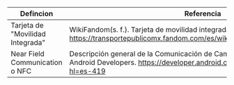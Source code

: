 |Defincion|Referencia|
|---------|---------|
|Tarjeta de "Movilidad Integrada"|WikiFandom(s. f.). Tarjeta de movilidad integrada. Wiki Transporte Público MX. https://transportepublicomx.fandom.com/es/wiki/Tarjeta_de_Movilidad_Integrada |
|Near Field Communication o NFC|Descripción general de la Comunicación de Campo Cercano (NFC). (s. f.). Android Developers. https://developer.android.com/develop/connectivity/nfc?hl=es-419|
